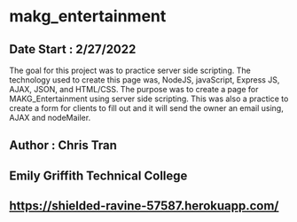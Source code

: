 # makg_entertainment
## Date Start : 2/27/2022

The goal for this project was to practice server side scripting. The technology used to create this page was, NodeJS, javaScript, Express JS, AJAX, JSON, and HTML/CSS. The purpose was to create a page for MAKG_Entertainment using server side scripting. This was also a practice to create a form for clients to fill out and it will send the owner an email using, AJAX and nodeMailer. 

## Author : Chris Tran

## Emily Griffith Technical College

## https://shielded-ravine-57587.herokuapp.com/
